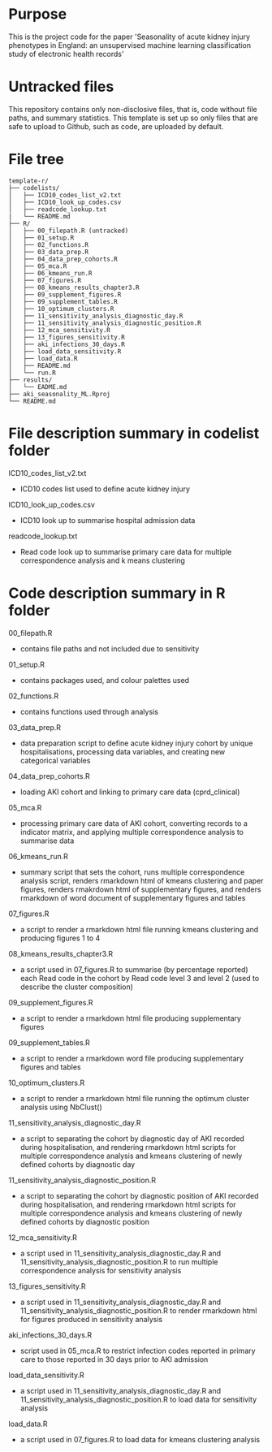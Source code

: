 # Purpose
This is the project code for the paper 'Seasonality of acute kidney injury phenotypes in England: an unsupervised machine learning classification study of electronic health records'

# Untracked files

This repository contains only non-disclosive files, that is, code without file paths, and summary statistics. This template is set up so only files that are safe to upload to Github, such as code, are uploaded by default.

# File tree

```
template-r/
├── codelists/
│   ├── ICD10_codes_list_v2.txt
│   ├── ICD10_look_up_codes.csv
│   ├── readcode_lookup.txt
|   └── README.md
├── R/
│   ├── 00_filepath.R (untracked)
│   ├── 01_setup.R
│   ├── 02_functions.R
│   ├── 03_data_prep.R
│   ├── 04_data_prep_cohorts.R
│   ├── 05_mca.R
│   ├── 06_kmeans_run.R
│   ├── 07_figures.R
│   ├── 08_kmeans_results_chapter3.R
│   ├── 09_supplement_figures.R
│   ├── 09_supplement_tables.R
│   ├── 10_optimum_clusters.R
│   ├── 11_sensitivity_analysis_diagnostic_day.R
│   ├── 11_sensitivity_analysis_diagnostic_position.R
│   ├── 12_mca_sensitivity.R
│   ├── 13_figures_sensitivity.R
│   ├── aki_infections_30_days.R
│   ├── load_data_sensitivity.R
│   ├── load_data.R
│   ├── README.md
│   └── run.R
├── results/
│   └── EADME.md
├── aki_seasonality_ML.Rproj
└── README.md
```

# File description summary in codelist folder

ICD10_codes_list_v2.txt
- ICD10 codes list used to define acute kidney injury

ICD10_look_up_codes.csv
- ICD10 look up to summarise hospital admission data

readcode_lookup.txt
- Read code look up to summarise primary care data for multiple correspondence analysis and k means clustering

# Code description summary in R folder

00_filepath.R
- contains file paths and not included due to sensitivity

01_setup.R
- contains packages used, and colour palettes used

02_functions.R
- contains functions used through analysis

03_data_prep.R
- data preparation script to define acute kidney injury cohort by unique hospitalisations, processing data variables, and creating new categorical variables

04_data_prep_cohorts.R
- loading AKI cohort and linking to primary care data (cprd_clinical)

05_mca.R
- processing primary care data of AKI cohort, converting records to a indicator matrix, and applying multiple correspondence analysis to summarise data 

06_kmeans_run.R
- summary script that sets the cohort, runs multiple correspondence analysis script, renders rmarkdown html of kmeans clustering and paper figures, renders rmakrdown html of supplementary figures, and renders rmarkdown of word document of supplementary figures and tables

07_figures.R
- a script to render a rmarkdown html file running kmeans clustering and producing figures 1 to 4

08_kmeans_results_chapter3.R
- a script used in 07_figures.R to summarise (by percentage reported) each Read code in the cohort by Read code level 3 and level 2 (used to describe the cluster composition) 

09_supplement_figures.R
- a script to render a rmarkdown html file producing supplementary figures

09_supplement_tables.R
- a script to render a rmarkdown word file producing supplementary figures and tables

10_optimum_clusters.R
- a script to render a rmarkdown html file running the optimum cluster analysis using NbClust()

11_sensitivity_analysis_diagnostic_day.R
- a script to separating the cohort by diagnostic day of AKI recorded during hospitalisation, and rendering rmarkdown html scripts for multiple correspondence analysis and kmeans clustering of newly defined cohorts by diagnostic day

11_sensitivity_analysis_diagnostic_position.R
- a script to separating the cohort by diagnostic position of AKI recorded during hospitalisation, and rendering rmarkdown html scripts for multiple correspondence analysis and kmeans clustering of newly defined cohorts by diagnostic position

12_mca_sensitivity.R
- a script used in 11_sensitivity_analysis_diagnostic_day.R and 11_sensitivity_analysis_diagnostic_position.R to run multiple correspondence analysis for sensitivity analysis

13_figures_sensitivity.R
- a script used in 11_sensitivity_analysis_diagnostic_day.R and 11_sensitivity_analysis_diagnostic_position.R to render rmarkdown html for figures produced in sensitivity analysis

aki_infections_30_days.R
- script used in 05_mca.R to restrict infection codes reported in primary care to those reported in 30 days prior to AKI admission

load_data_sensitivity.R
- a script used in 11_sensitivity_analysis_diagnostic_day.R and 11_sensitivity_analysis_diagnostic_position.R to load data for sensitivity analysis

load_data.R
- a script used in 07_figures.R to load data for kmeans clustering analysis
